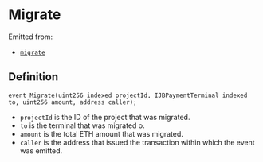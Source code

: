 # Migrate

Emitted from:

* [`migrate`](../write/migrate.md)

## Definition

```solidity
event Migrate(uint256 indexed projectId, IJBPaymentTerminal indexed to, uint256 amount, address caller);
```

* `projectId` is the ID of the project that was migrated.
* `to` is the terminal that was migrated o.
* `amount` is the total ETH amount that was migrated.
* `caller` is the address that issued the transaction within which the event was emitted.
